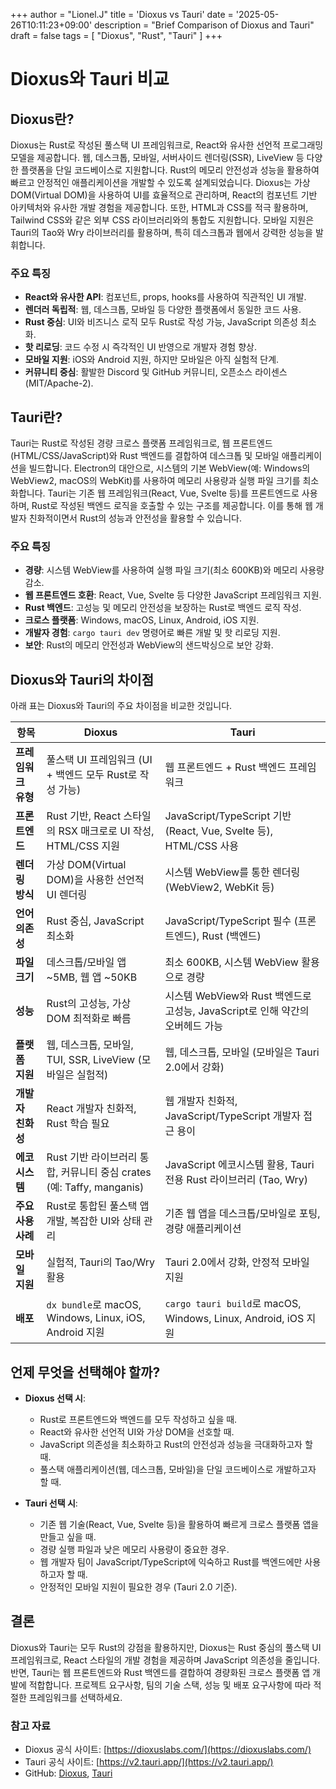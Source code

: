 +++
author = "Lionel.J"
title = 'Dioxus vs Tauri'
date = '2025-05-26T10:11:23+09:00'
description = "Brief Comparison of Dioxus and Tauri"
draft = false
tags = [
    "Dioxus", "Rust", "Tauri"
]
+++

# Dioxus와 Tauri 비교

## Dioxus란?

Dioxus는 Rust로 작성된 풀스택 UI 프레임워크로, React와 유사한 선언적 프로그래밍 모델을 제공합니다. 웹, 데스크톱, 모바일, 서버사이드 렌더링(SSR), LiveView 등 다양한 플랫폼을 단일 코드베이스로 지원합니다. Rust의 메모리 안전성과 성능을 활용하여 빠르고 안정적인 애플리케이션을 개발할 수 있도록 설계되었습니다. Dioxus는 가상 DOM(Virtual DOM)을 사용하여 UI를 효율적으로 관리하며, React의 컴포넌트 기반 아키텍처와 유사한 개발 경험을 제공합니다. 또한, HTML과 CSS를 적극 활용하며, Tailwind CSS와 같은 외부 CSS 라이브러리와의 통합도 지원합니다. 모바일 지원은 Tauri의 Tao와 Wry 라이브러리를 활용하며, 특히 데스크톱과 웹에서 강력한 성능을 발휘합니다.[](https://dioxuslabs.com/blog/introducing-dioxus/)[](https://www.syntax-stories.com/2024/12/dioxus-framework.html)

### 주요 특징

- **React와 유사한 API**: 컴포넌트, props, hooks를 사용하여 직관적인 UI 개발.
- **렌더러 독립적**: 웹, 데스크톱, 모바일 등 다양한 플랫폼에서 동일한 코드 사용.
- **Rust 중심**: UI와 비즈니스 로직 모두 Rust로 작성 가능, JavaScript 의존성 최소화.
- **핫 리로딩**: 코드 수정 시 즉각적인 UI 반영으로 개발자 경험 향상.
- **모바일 지원**: iOS와 Android 지원, 하지만 모바일은 아직 실험적 단계.[](https://dioxuslabs.com/blog/release-040/)
- **커뮤니티 중심**: 활발한 Discord 및 GitHub 커뮤니티, 오픈소스 라이센스(MIT/Apache-2).

## Tauri란?

Tauri는 Rust로 작성된 경량 크로스 플랫폼 프레임워크로, 웹 프론트엔드(HTML/CSS/JavaScript)와 Rust 백엔드를 결합하여 데스크톱 및 모바일 애플리케이션을 빌드합니다. Electron의 대안으로, 시스템의 기본 WebView(예: Windows의 WebView2, macOS의 WebKit)를 사용하여 메모리 사용량과 실행 파일 크기를 최소화합니다. Tauri는 기존 웹 프레임워크(React, Vue, Svelte 등)를 프론트엔드로 사용하며, Rust로 작성된 백엔드 로직을 호출할 수 있는 구조를 제공합니다. 이를 통해 웹 개발자 친화적이면서 Rust의 성능과 안전성을 활용할 수 있습니다.[](https://www.infoworld.com/article/3547072/electron-vs-tauri-which-cross-platform-framework-is-for-you.html)[](https://v2.tauri.app/)

### 주요 특징

- **경량**: 시스템 WebView를 사용하여 실행 파일 크기(최소 600KB)와 메모리 사용량 감소.
- **웹 프론트엔드 호환**: React, Vue, Svelte 등 다양한 JavaScript 프레임워크 지원.
- **Rust 백엔드**: 고성능 및 메모리 안전성을 보장하는 Rust로 백엔드 로직 작성.
- **크로스 플랫폼**: Windows, macOS, Linux, Android, iOS 지원.
- **개발자 경험**: `cargo tauri dev` 명령어로 빠른 개발 및 핫 리로딩 지원.
- **보안**: Rust의 메모리 안전성과 WebView의 샌드박싱으로 보안 강화.

## Dioxus와 Tauri의 차이점

아래 표는 Dioxus와 Tauri의 주요 차이점을 비교한 것입니다.

|**항목**|**Dioxus**|**Tauri**|
|---|---|---|
|**프레임워크 유형**|풀스택 UI 프레임워크 (UI + 백엔드 모두 Rust로 작성 가능)|웹 프론트엔드 + Rust 백엔드 프레임워크|
|**프론트엔드**|Rust 기반, React 스타일의 RSX 매크로로 UI 작성, HTML/CSS 지원|JavaScript/TypeScript 기반 (React, Vue, Svelte 등), HTML/CSS 사용|
|**렌더링 방식**|가상 DOM(Virtual DOM)을 사용한 선언적 UI 렌더링|시스템 WebView를 통한 렌더링 (WebView2, WebKit 등)|
|**언어 의존성**|Rust 중심, JavaScript 최소화|JavaScript/TypeScript 필수 (프론트엔드), Rust (백엔드)|
|**파일 크기**|데스크톱/모바일 앱 ~5MB, 웹 앱 ~50KB|최소 600KB, 시스템 WebView 활용으로 경량|
|**성능**|Rust의 고성능, 가상 DOM 최적화로 빠름|시스템 WebView와 Rust 백엔드로 고성능, JavaScript로 인해 약간의 오버헤드 가능|
|**플랫폼 지원**|웹, 데스크톱, 모바일, TUI, SSR, LiveView (모바일은 실험적)|웹, 데스크톱, 모바일 (모바일은 Tauri 2.0에서 강화)|
|**개발자 친화성**|React 개발자 친화적, Rust 학습 필요|웹 개발자 친화적, JavaScript/TypeScript 개발자 접근 용이|
|**에코시스템**|Rust 기반 라이브러리 통합, 커뮤니티 중심 crates (예: Taffy, manganis)|JavaScript 에코시스템 활용, Tauri 전용 Rust 라이브러리 (Tao, Wry)|
|**주요 사용 사례**|Rust로 통합된 풀스택 앱 개발, 복잡한 UI와 상태 관리|기존 웹 앱을 데스크톱/모바일로 포팅, 경량 애플리케이션|
|**모바일 지원**|실험적, Tauri의 Tao/Wry 활용|Tauri 2.0에서 강화, 안정적 모바일 지원|
|**배포**|`dx bundle`로 macOS, Windows, Linux, iOS, Android 지원|`cargo tauri build`로 macOS, Windows, Linux, Android, iOS 지원|

## 언제 무엇을 선택해야 할까?

- **Dioxus 선택 시**:
    
    - Rust로 프론트엔드와 백엔드를 모두 작성하고 싶을 때.
    - React와 유사한 선언적 UI와 가상 DOM을 선호할 때.
    - JavaScript 의존성을 최소화하고 Rust의 안전성과 성능을 극대화하고자 할 때.
    - 풀스택 애플리케이션(웹, 데스크톱, 모바일)을 단일 코드베이스로 개발하고자 할 때.
- **Tauri 선택 시**:
    
    - 기존 웹 기술(React, Vue, Svelte 등)을 활용하여 빠르게 크로스 플랫폼 앱을 만들고 싶을 때.
    - 경량 실행 파일과 낮은 메모리 사용량이 중요한 경우.
    - 웹 개발자 팀이 JavaScript/TypeScript에 익숙하고 Rust를 백엔드에만 사용하고자 할 때.
    - 안정적인 모바일 지원이 필요한 경우 (Tauri 2.0 기준).

## 결론

Dioxus와 Tauri는 모두 Rust의 강점을 활용하지만, Dioxus는 Rust 중심의 풀스택 UI 프레임워크로, React 스타일의 개발 경험을 제공하며 JavaScript 의존성을 줄입니다. 반면, Tauri는 웹 프론트엔드와 Rust 백엔드를 결합하여 경량화된 크로스 플랫폼 앱 개발에 적합합니다. 프로젝트 요구사항, 팀의 기술 스택, 성능 및 배포 요구사항에 따라 적절한 프레임워크를 선택하세요.[](https://medium.com/solo-devs/tauri-vs-dioxus-the-ultimate-rust-showdown-5d8d305497d6)

### 참고 자료

- Dioxus 공식 사이트: [https://dioxuslabs.com/](https://dioxuslabs.com/)
- Tauri 공식 사이트: [https://v2.tauri.app/](https://v2.tauri.app/)
- GitHub: [Dioxus](https://github.com/DioxusLabs/dioxus), [Tauri](https://github.com/tauri-apps/tauri)
